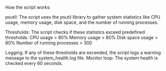 How the script works:

psutil: The script uses the psutil library to gather system statistics like CPU usage, memory usage, disk space, and the number of running processes.

Thresholds: The script checks if these statistics exceed predefined thresholds:
CPU usage > 80%
Memory usage > 80%
Disk space usage > 80%
Number of running processes > 300

Logging: If any of these thresholds are exceeded, the script logs a warning message to the system_health.log file.
Monitor loop: The system health is checked every 60 seconds.
